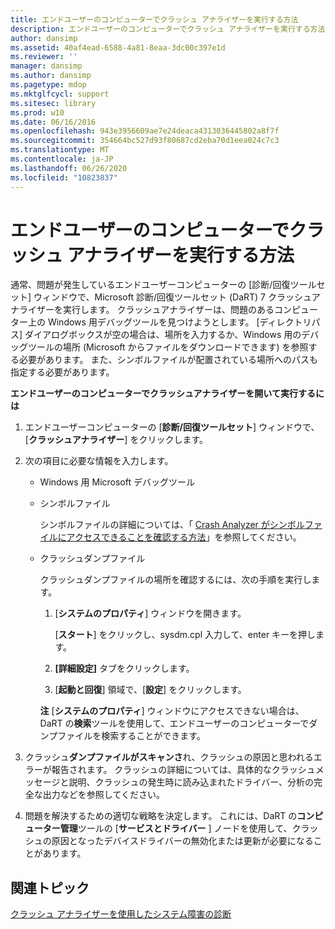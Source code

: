 ```yaml
---
title: エンドユーザーのコンピューターでクラッシュ アナライザーを実行する方法
description: エンドユーザーのコンピューターでクラッシュ アナライザーを実行する方法
author: dansimp
ms.assetid: 40af4ead-6588-4a81-8eaa-3dc00c397e1d
ms.reviewer: ''
manager: dansimp
ms.author: dansimp
ms.pagetype: mdop
ms.mktglfcycl: support
ms.sitesec: library
ms.prod: w10
ms.date: 06/16/2016
ms.openlocfilehash: 943e3956609ae7e24deaca4313036445802a8f7f
ms.sourcegitcommit: 354664bc527d93f80687cd2eba70d1eea024c7c3
ms.translationtype: MT
ms.contentlocale: ja-JP
ms.lasthandoff: 06/26/2020
ms.locfileid: "10823837"
---
```

# エンドユーザーのコンピューターでクラッシュ アナライザーを実行する方法


通常、問題が発生しているエンドユーザーコンピューターの [診断/回復ツールセット] ウィンドウで、Microsoft 診断/回復ツールセット (DaRT) 7 クラッシュアナライザーを実行します。 クラッシュアナライザーは、問題のあるコンピューター上の Windows 用デバッグツールを見つけようとします。 [ディレクトリパス] ダイアログボックスが空の場合は、場所を入力するか、Windows 用のデバッグツールの場所 (Microsoft からファイルをダウンロードできます) を参照する必要があります。 また、シンボルファイルが配置されている場所へのパスも指定する必要があります。

**エンドユーザーのコンピューターでクラッシュアナライザーを開いて実行するには**

1.  エンドユーザーコンピューターの [**診断/回復ツールセット**] ウィンドウで、[**クラッシュアナライザー**] をクリックします。

2.  次の項目に必要な情報を入力します。

    -   Windows 用 Microsoft デバッグツール

    -   シンボルファイル

        シンボルファイルの詳細については、「 [Crash Analyzer がシンボルファイルにアクセスできることを確認する方法](how-to-ensure-that-crash-analyzer-can-access-symbol-files-dart-7.md)」を参照してください。

    -   クラッシュダンプファイル

        クラッシュダンプファイルの場所を確認するには、次の手順を実行します。

        1.  [**システムのプロパティ**] ウィンドウを開きます。

            [**スタート**] をクリックし、sysdm.cpl 入力して、enter キーを押します。

        2.  **[詳細設定]** タブをクリックします。

        3.  [**起動と回復**] 領域で、[**設定**] をクリックします。

        **注** [**システムのプロパティ**] ウィンドウにアクセスできない場合は、DaRT の**検索**ツールを使用して、エンドユーザーのコンピューターでダンプファイルを検索することができます。

         

3.  クラッシュ**ダンプファイルがスキャンさ**れ、クラッシュの原因と思われるエラーが報告されます。 クラッシュの詳細については、具体的なクラッシュメッセージと説明、クラッシュの発生時に読み込まれたドライバー、分析の完全な出力などを参照してください。

4.  問題を解決するための適切な戦略を決定します。 これには、DaRT の**コンピューター管理**ツールの [**サービスとドライバー** ] ノードを使用して、クラッシュの原因となったデバイスドライバーの無効化または更新が必要になることがあります。

## 関連トピック


[クラッシュ アナライザーを使用したシステム障害の診断](diagnosing-system-failures-with-crash-analyzer--dart-7.md)

 

 





